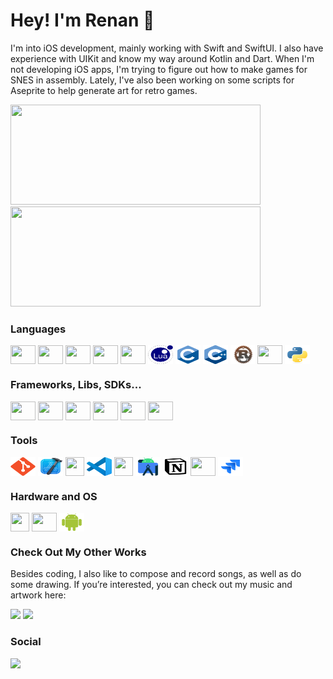# Hey! I'm Renan 👋

I'm into iOS development, mainly working with Swift and SwiftUI. I also have experience with UIKit and know my way around Kotlin and Dart.
When I'm not developing iOS apps, I'm trying to figure out how to make games for SNES in assembly.
Lately, I've also been working on some scripts for Aseprite to help generate art for retro games.

<div style="display: inline_block">
    <img width="400cm" height="160cm" src="https://github-readme-stats.vercel.app/api?username=maganharenan&show_icons=true&theme=tokyonight&border_radius=16"/>
    <img width="400cm" height="160cm" src="https://github-readme-stats.vercel.app/api/top-langs/?username=maganharenan&layout=compact&theme=tokyonight&border_radius=16"/>
</div>

### Languages
<div style="display: inline_block">
    <img align="center" height="30" width="40" src="https://cdn.jsdelivr.net/gh/devicons/devicon/icons/swift/swift-original.svg">
    <img align="center" height="30" width="40" src="https://cdn.jsdelivr.net/gh/devicons/devicon/icons/kotlin/kotlin-original.svg">
    <img align="center" height="30" width="40" src="https://cdn.jsdelivr.net/gh/devicons/devicon/icons/dart/dart-original.svg">
    <img align="center" height="30" width="40" src="https://www.svgrepo.com/show/373445/assembly.svg">
    <img align="center" height="30" width="40" src="https://cdn.jsdelivr.net/gh/devicons/devicon/icons/objectivec/objectivec-plain.svg">
    <img align="center" height="30" width="40" src="https://raw.githubusercontent.com/devicons/devicon/master/icons/lua/lua-original.svg">
    <img align="center" height="30" width="40" src="https://raw.githubusercontent.com/devicons/devicon/master/icons/c/c-original.svg">
    <img align="center" height="30" width="40" src="https://raw.githubusercontent.com/devicons/devicon/master/icons/cplusplus/cplusplus-original.svg">
    <img align="center" height="30" width="40" src="https://github.com/Dgdiniz/Dgdiniz/blob/main/assets/rust.png">
    <img align="center" height="30" width="40" src="https://cdn.jsdelivr.net/gh/devicons/devicon/icons/java/java-original.svg">
    <img align="center" height="30" width="40" src="https://raw.githubusercontent.com/devicons/devicon/master/icons/python/python-original.svg">
</div>

### Frameworks, Libs, SDKs...
<div style="display: inline_block">
    <img align="center" height="30" width="40" src="https://cdn.jsdelivr.net/gh/devicons/devicon/icons/flutter/flutter-original.svg">
    <img align="center" height="30" width="40" src="https://cdn.jsdelivr.net/gh/devicons/devicon/icons/sqlite/sqlite-original.svg">
    <img align="center" height="30" width="40" src="https://cdn.jsdelivr.net/gh/devicons/devicon/icons/firebase/firebase-original.svg">
    <img align="center" height="30" width="40" src="https://cdn.jsdelivr.net/gh/devicons/devicon/icons/opencv/opencv-original.svg">
    <img align="center" height="30" width="40" src="https://cdn.jsdelivr.net/gh/devicons/devicon/icons/tensorflow/tensorflow-original.svg">
    <img align="center" height="30" width="40" src="https://cdn.jsdelivr.net/gh/devicons/devicon/icons/realm/realm-original.svg">
</div>

### Tools
<div style="display: inline_block">
    <img align="center" height="30" width="40" src="https://raw.githubusercontent.com/devicons/devicon/master/icons/git/git-original.svg">
    <img align="center" height="30" width="40" src="https://raw.githubusercontent.com/devicons/devicon/master/icons/xcode/xcode-original.svg">
    <img align="center" height="30" width="30" src="https://asset.brandfetch.io/idAnDTFapY/idYC5f2L1X.png">
    <img align="center" height="30" width="40" src="https://raw.githubusercontent.com/devicons/devicon/master/icons/vscode/vscode-original.svg">
    <img align="center" height="30" width="30" src="https://github.com/aseprite/aseprite/blob/main/data/icons/ase128.png">
    <img align="center" height="30" width="40" src="https://raw.githubusercontent.com/devicons/devicon/master/icons/androidstudio/androidstudio-original.svg">
    <img align="center" height="30" width="40" src="https://raw.githubusercontent.com/devicons/devicon/master/icons/notion/notion-original.svg">
    <img align="center" height="30" width="40" src="https://upload.wikimedia.org/wikipedia/commons/thumb/1/10/2023_Obsidian_logo.svg/1024px-2023_Obsidian_logo.svg.png">
    <img align="center" height="30" width="40" src="https://raw.githubusercontent.com/devicons/devicon/master/icons/jira/jira-original.svg">
</div>

### Hardware and OS
<div style="display: inline_block">
    <img align="center" height="30" width="30" src="https://www.vectorlogo.zone/logos/apple/apple-tile.svg">
    <img align="center" height="30" width="40" src="https://static.wikia.nocookie.net/donkey-kong/images/e/e7/SNES_USA.png/revision/latest?cb=20130613173901&path-prefix=pt">
    <img align="center" height="30" width="40" src="https://raw.githubusercontent.com/devicons/devicon/master/icons/android/android-original.svg">
</div>



### Check Out My Other Works
Besides coding, I also like to compose and record songs, as well as do some drawing. If you’re interested, you can check out my music and artwork here:

<div style="display: inline_block">
    <a href="https://soundcloud.com/nero-maganha/tracks" target="_blank"><img src="https://img.shields.io/badge/SoundCloud-FF3300?style=for-the-badge&logo=soundcloud&logoColor=white" target="_blank"/></a>
    <a href="https://www.behance.net/maganharenan" target="_blank"><img src="https://img.shields.io/badge/Behance-0054F7?style=for-the-badge&logo=behance&logoColor=white" target="_blank"/></a>
</div>

### Social

<div style="display: inline_block">
    <a href="https://www.linkedin.com/in/renanmaganha/" target="_blank"><img src="https://img.shields.io/badge/LinkedIn-0077B5?style=for-the-badge&logo=linkedin&logoColor=white" target="_blank"/></a>
</div>
